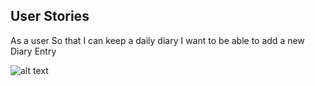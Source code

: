 ## User Stories

As a user
So that I can keep a daily diary
I want to be able to add a new Diary Entry

![alt text](https://www.apple.com/ac/structured-data/images/knowledge_graph_logo.png?201606271147)
